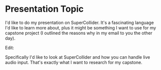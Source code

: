 # Presentation Topic
I'd like to do my presentation on SuperCollider. It's a fascinating language I'd like to learn more about, plus it might be something I want to use for my capstone project (I outlined the reasons why in my email to you the other day).

Edit:

Specifically I'd like to look at SuperCollider and how you can handle live audio input. That's exactly what I want to research for my capstone.